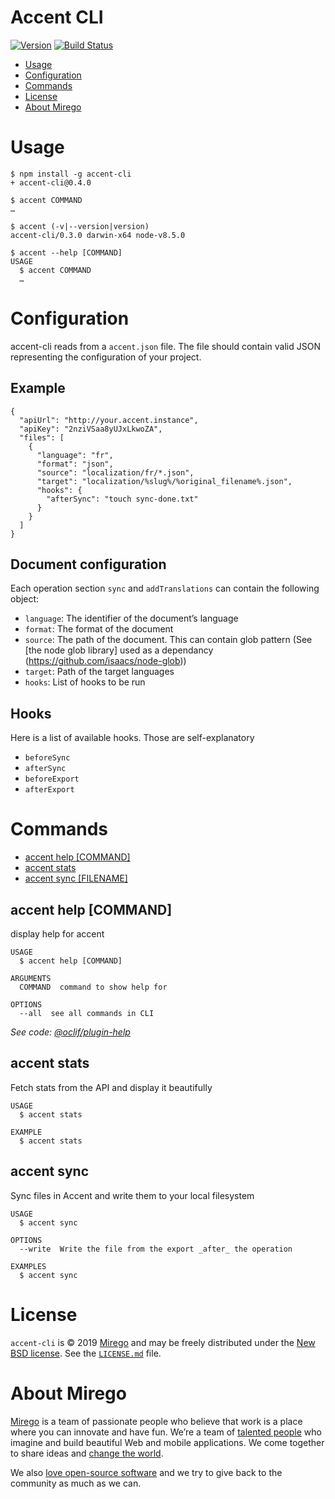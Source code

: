 Accent CLI
======

[![Version](https://img.shields.io/npm/v/accent-cli.svg)](https://npmjs.org/package/accent-cli)
[![Build Status](https://img.shields.io/travis/v/accent-cli.svg?branch=master)](https://travis-ci.com/mirego/accent-cli)

<!-- toc -->
* [Usage](#usage)
* [Configuration](#configuration)
* [Commands](#commands)
* [License](#license)
* [About Mirego](#about-mirego)
<!-- tocstop -->

# Usage
<!-- usage -->
```sh-session
$ npm install -g accent-cli
+ accent-cli@0.4.0

$ accent COMMAND
…

$ accent (-v|--version|version)
accent-cli/0.3.0 darwin-x64 node-v8.5.0

$ accent --help [COMMAND]
USAGE
  $ accent COMMAND
  …
```
<!-- usagestop -->

# Configuration

accent-cli reads from a `accent.json` file. The file should contain valid JSON representing the configuration of your project.

## Example

```
{
  "apiUrl": "http://your.accent.instance",
  "apiKey": "2nziVSaa8yUJxLkwoZA",
  "files": [
    {
      "language": "fr",
      "format": "json",
      "source": "localization/fr/*.json",
      "target": "localization/%slug%/%original_filename%.json",
      "hooks": {
        "afterSync": "touch sync-done.txt"
      }
    }
  ]
}
```

## Document configuration

Each operation section `sync` and `addTranslations` can contain the following object:

- `language`: The identifier of the document’s language
- `format`: The format of the document
- `source`: The path of the document. This can contain glob pattern (See [the node glob library] used as a dependancy (https://github.com/isaacs/node-glob))
- `target`: Path of the target languages
- `hooks`: List of hooks to be run

## Hooks

Here is a list of available hooks. Those are self-explanatory

- `beforeSync`
- `afterSync`
- `beforeExport`
- `afterExport`

# Commands
<!-- commands -->
* [accent help [COMMAND]](#accent-help-command)
* [accent stats](#accent-stats)
* [accent sync [FILENAME]](#accent-sync-filename)

## accent help [COMMAND]

display help for accent

```
USAGE
  $ accent help [COMMAND]

ARGUMENTS
  COMMAND  command to show help for

OPTIONS
  --all  see all commands in CLI
```

_See code: [@oclif/plugin-help](https://github.com/oclif/plugin-help/blob/v1.2.2/src/commands/help.ts)_

## accent stats

Fetch stats from the API and display it beautifully

```
USAGE
  $ accent stats

EXAMPLE
  $ accent stats
```

## accent sync

Sync files in Accent and write them to your local filesystem

```
USAGE
  $ accent sync

OPTIONS
  --write  Write the file from the export _after_ the operation

EXAMPLES
  $ accent sync
```
<!-- commandsstop -->

# License

`accent-cli` is © 2019 [Mirego](http://www.mirego.com) and may be freely distributed under the [New BSD license](http://opensource.org/licenses/BSD-3-Clause).  See the [`LICENSE.md`](https://github.com/mirego/accent-cli/blob/master/LICENSE.md) file.

# About Mirego

[Mirego](http://mirego.com) is a team of passionate people who believe that work is a place where you can innovate and have fun. We’re a team of [talented people](http://life.mirego.com) who imagine and build beautiful Web and mobile applications. We come together to share ideas and [change the world](http://mirego.org).

We also [love open-source software](http://open.mirego.com) and we try to give back to the community as much as we can.
